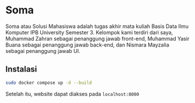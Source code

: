 # Soma
Soma atau Solusi Mahasiswa adalah tugas akhir mata kuliah Basis Data Ilmu Komputer IPB University Semester 3. Kelompok kami terdiri dari saya, Muhammad Zahran sebagai penanggung jawab front-end, Muhammad Yasir Buana sebagai penanggung jawab back-end, dan Nismara Mayzalia sebagai penanggung jawab UI.

## Instalasi
```bash
sudo docker compose up -d --build
```
Setelah itu, website dapat diakses pada `localhost:8000`